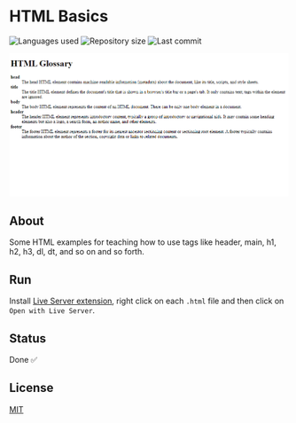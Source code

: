# HTML Basics

![Languages used](https://img.shields.io/github/languages/count/isadfrn/html-basics?style=flat-square)
![Repository size](https://img.shields.io/github/repo-size/isadfrn/html-basics?style=flat-square)
![Last commit](https://img.shields.io/github/last-commit/isadfrn/html-basics?style=flat-square)

![Some HTML pages](./assets/img/demo.gif)

## About

Some HTML examples for teaching how to use tags like header, main, h1, h2, h3, dl, dt, and so on and so forth.

## Run

Install [Live Server extension](https://marketplace.visualstudio.com/items?itemName=ritwickdey.LiveServer), right click on each `.html` file and then click on `Open with Live Server`.

## Status

Done ✅

## License

[MIT](./LICENSE)
